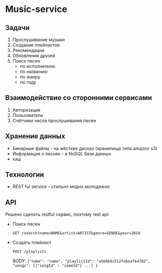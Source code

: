 # Music-service

## Задачи

1. Прослушивание музыки
2. Создание плейлистов
3. Рекомендации
4. Обновления друзей
5. Поиск песен
    * по исполнителю
    * по названию
    * по жанру
    * по году

## Взаимодействие со сторонними сервисами

1. Авторизация
2. Пользователи
3. Счётчики числа прослушивания песен 

## Хранение данных

* Бинарные файлы - на жёстких дисках (хранилища типа amazon s3)
* Информация о песнях - в NoSQL базе данных
* кэш

## Технологии
   * REST ful service - стильно модно молодежно

## API
Решено сделать restful сервис, поэтому rest api:

* Поиск песен

   `GET /search?name=NAME&artist=ARTIST&genre=GENRE&year=2018`

* Создать плейлист

   `POST /playlists`

   BODY: `{"name": "name", "playlistId": "a568b9c512febeaf64782", "songs": [{"songId" : "someId"} ...] }`
